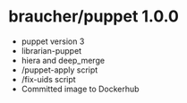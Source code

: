 # braucher/puppet 1.0.0
  - puppet version 3
  - librarian-puppet
  - hiera and deep_merge
  - /puppet-apply script
  - /fix-uids script
  - Committed image to Dockerhub

